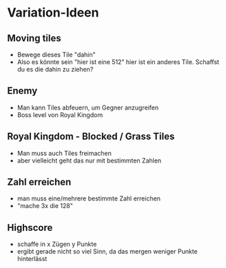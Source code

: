 # Variation-Ideen

## Moving tiles
- Bewege dieses Tile "dahin"
- Also es könnte sein "hier ist eine 512" hier ist ein anderes Tile. Schaffst du es die dahin zu ziehen?

## Enemy
- Man kann Tiles abfeuern, um Gegner anzugreifen
- Boss level von Royal Kingdom

## Royal Kingdom - Blocked / Grass Tiles
- Man muss auch Tiles freimachen
- aber vielleicht geht das nur mit bestimmten Zahlen

## Zahl erreichen
- man muss eine/mehrere bestimmte Zahl erreichen
- "mache 3x die 128"

## Highscore
- schaffe in x Zügen y Punkte
- ergibt gerade nicht so viel Sinn, da das mergen weniger Punkte hinterlässt
